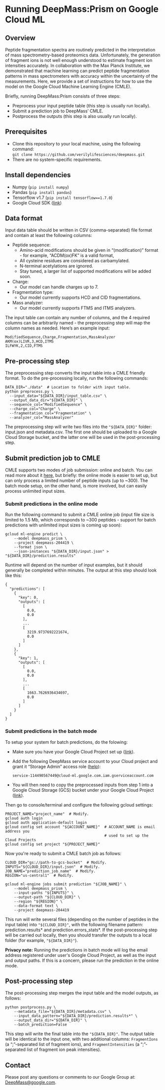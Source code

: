 # Running DeepMass:Prism on Google Cloud ML

## Overview

Peptide fragmentation spectra are routinely predicted in the interpretation of
mass spectrometry-based proteomics data. Unfortunately, the generation of
fragment ions is not well enough understood to estimate fragment ion intensities
accurately. In collaboration with the Max Planck Institute, we demonstrated that
machine learning can predict peptide fragmentation patterns in mass
spectrometers with accuracy within the uncertainty of the measurements. Here, we
provide a set of instructions for how to use the model on the Google Cloud
Machine Learning Engine (CMLE).

Briefly, running DeepMass:Prism consists of three steps:

*   Preprocess your input peptide table (this step is usually run locally).
*   Submit a prediction job to DeepMass’ CMLE.
*   Postprocess the outputs (this step is also usually run locally).

## Prerequisites

*   Clone this repository to your local machine, using the following command: \
    `git clone https://github.com/verilylifesciences/deepmass.git`
*   There are no system-specific requirements.

## Install dependencies

*   Numpy (`pip install numpy`)
*   Pandas (`pip install pandas`)
*   Tensorflow v1.7 (`pip install tensorflow==1.7.0`)
*   Google Cloud SDK ([link](https://cloud.google.com/sdk/))

## Data format

Input data table should be written in CSV (comma-separated) file format and
contain at least the following columns:

*   Peptide sequence:
    *   Amino-acid modifications should be given in “(modification)” format -
        for example, “ACDM(ox)FK” is a valid format,
    *   All cysteine residues are considered as carbamylated.
    *   N-terminal acetylations are ignored.
    *   Stay tuned, a larger list of supported modifications will be added soon.
*   Charge:
    *   Our model can handle charges up to 7.
*   Fragmentation type:
    *   Our model currently supports HCD and CID fragmentations.
*   Mass analyzer:
    *   Our model currently supports FTMS and ITMS analyzers.

The input table can contain any number of columns, and the 4 required columns
can be arbitrarily named - the preprocessing step will map the column names as
needed. Here’s an example input:

```
ModifiedSequence,Charge,Fragmentation,MassAnalyzer
AKM(ox)LIVR,3,HCD,ITMS
ILFWYK,2,CID,FTMS
```

## Pre-processing step

The preprocessing step converts the input table into a CMLE friendly format. To
do the pre-processing locally, run the following commands:

```
DATA_DIR="./data"  # Location to folder with input table.
python preprocess.py \
  --input_data="${DATA_DIR}/input_table.csv" \
  --output_data_dir="${DATA_DIR}" \
  --sequence_col="ModifiedSequence" \
  --charge_col="Charge" \
  --fragmentation_col="Fragmentation" \
  --analyzer_col="MassAnalyzer"
```

The preprocessing step will write two files into the `"${DATA_DIR}"` folder:
input.json and metadata.csv. The first one should be uploaded to a Google Cloud
Storage bucket, and the latter one will be used in the post-processing step.

## Submit prediction job to CMLE

CMLE supports two modes of job submission: online and batch. You can read more
about it
[here](https://cloud.google.com/ml-engine/docs/tensorflow/online-vs-batch-prediction),
but briefly: the online mode is easier to set up, but can only process a limited
number of peptide inputs (up to ~300). The batch mode setup, on the other hand,
is more involved, but can easily process unlimited input sizes.

### Submit predictions in the online mode

Run the following command to submit a CMLE online job (input file size is
limited to 1.5 Mb, which corresponds to ~300 peptides - support for batch
predictions with unlimited input sizes is coming up soon):

```
gcloud ml-engine predict \
    --model deepmass_prism \
    --project deepmass-204419 \
    --format json \
    --json-instances "${DATA_DIR}/input.json" > "${DATA_DIR}/prediction.results"
```

Runtime will depend on the number of input examples, but it should generally be
completed within minutes. The output at this step should look like this:

```
{
  "predictions": [
    {
      "key": 0,
      "outputs": [
        [
          0.0,
          0.0
        ],
        ...
        [
          3219.9737692221674,
          0.0
        ]
      ]
    },
    {
      "key": 1,
      "outputs": [
        [
          0.0,
          0.0
        ],
        ...
        [
          1663.7626936434697,
          0.0
        ]
      ]
    }
  ]
}

```

### Submit predictions in the batch mode

To setup your system for batch predictions, do the folowing:

*   Make sure you have your Google Cloud Project set up
    ([link](https://cloud.google.com/)).
*   Add the following DeepMass service account to your Cloud project and grant
    it “Storage Admin” access role
    ([help](https://cloud.google.com/iam/docs/how-to)):

    `service-114490567449@cloud-ml.google.com.iam.gserviceaccount.com`

*   You will then need to copy the preprocessed inputs from step 1 into a Google
    Cloud Storage (GCS) bucket under your Google Cloud Project
    ([link](https://cloud.google.com/storage/docs/creating-buckets)).

Then go to console/terminal and configure the following gcloud settings:

```
PROJECT_NAME="project_name"  # Modify.
gcloud auth login
gcloud auth application-default login
gcloud config set account "${ACCOUNT_NAME}"  # ACCOUNT_NAME is email address you
                                             # used to set up the Cloud Projects
gcloud config set project "${PROJECT_NAME}"

```

Now you're ready to submit a CMLE batch job as follows:

```
CLOUD_DIR="gs://path-to-gcs-bucket"  # Modify.
INPUTS="${CLOUD_DIR}/input.json"  # Modify.
JOB_NAME="prediction_job_name"  # Modify.
REGION="us-central1"  # Modify.

gcloud ml-engine jobs submit prediction "${JOB_NAME}" \
    --model deepmass_prism \
    --input-paths "${INPUTS}" \
    --output-path "${CLOUD_DIR}" \
    --region "${REGION}" \
    --data-format text \
    --project deepmass-204419
```

This run will write several files (depending on the number of peptides in the
input table) into `"${CLOUD_DIR}"`, with the following filename pattern:
prediction.results* and prediction.errors_stats*. If the post-processing step
will be carried out locally, then you should transfer the outputs to a local
folder (for example, `"${DATA_DIR}"`).

**Privacy note:** Running the predictions in batch mode will log the email
address registered under user's Google Cloud Project, as well as the input and
output paths. If this is a concern, please run the prediction in the online
mode.

## Post-processing step

The post-processing step merges the input table and the model outputs, as
follows:

```
python postprocess.py \
    --metadata_file="${DATA_DIR}/metadata.csv" \
    --input_data_pattern="${DATA_DIR}/prediction.results*" \
    --output_data_dir="${DATA_DIR}" \
    --batch_prediction=False
```

This step will write the final table into the `"${DATA_DIR}"`. The output table
will be identical to the input one, with two additional columns: `FragmentIons`
(a “;”-separated list of fragment ions), and `FragmentIntensities` (a
“;”-separated list of fragment ion peak intensities).

## Contact

Please post any questions or comments to our Google Group at:
DeepMass@google.com.
